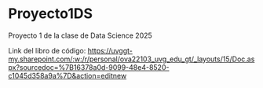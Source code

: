 # Proyecto1DS
Proyecto 1 de la clase de Data Science 2025

Link del libro de código: https://uvggt-my.sharepoint.com/:w:/r/personal/ova22103_uvg_edu_gt/_layouts/15/Doc.aspx?sourcedoc=%7B16378a0d-9099-48e4-8520-c1045d358a9a%7D&action=editnew
